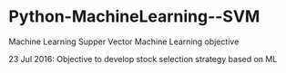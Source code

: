 # Python-MachineLearning--SVM
Machine Learning Supper Vector Machine Learning objective 

23 Jul 2016: Objective to develop stock selection strategy based on ML
